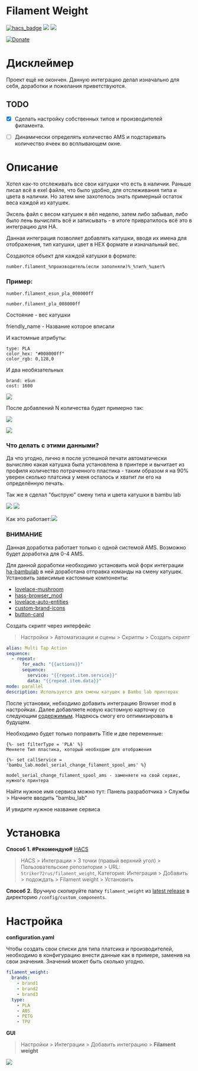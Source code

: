 # Filament Weight
[![hacs_badge](https://img.shields.io/badge/HACS-Custom-orange.svg)](https://github.com/custom-components/hacs)
![](https://img.shields.io/github/watchers/Striker72rus/filament_weight.svg)
![](https://img.shields.io/github/stars/Striker72rus/filament_weight.svg)

[![Donate](https://img.shields.io/badge/donate-Tinkoff-yellow.svg)](https://www.tinkoff.ru/rm/dontsov.sergey22/KEZ6r54259)

# Дисклеймер
Проект ещё не окончен. Данную интеграцию делал изначально для себя, доработки и пожелания приветствуются.

## TODO
- [x]  Сделать настройку собственных типов и производителей филамента.
- [ ] Динамически определять количество AMS и подстаривать количество ячеек во всплывающем окне.


# Описание

Хотел как-то отслеживать все свои катушки что есть в наличии. Раньше писал всё в exel файле, что было удобно, для отслеживания типа и цвета в наличии.
Но затем мне захотелось знать примерный остаток веса каждой из катушек.

Эксель файл с весом катушек я вёл неделю, затем либо забывал, либо было лень вычислять всё и записывать - в итоге привратилось всё это в интеграцию для HA.

Данная интеграция позволяет добавлять катушки, вводя их имена для отображения, тип катушки, цвет в HEX формате и изначальный вес.

Создаются объект для каждой катушки в формате:
```
number.filament_%производитель(если заполняли)%_%тип%_%цвет%
```

### Пример:
```
number.filament_esun_pla_008000ff

number.filament_pla_008000ff
```

Состояние - вес катушки

friendly_name - Название которое вписали

И кастомные атрибуты:
```
type: PLA
color_hex: "#008000ff"
color_rgb: 0,128,0
```
И два необязательных
```
brand: eSun
cost: 1600
```

![](images/add_filament.png)

После добавлений N количества будет примерно так:

![](images/filament_integration.png)

![](images/filament_integration2.png)

### Что делать с этими данными?

Да что угодно, лично я после успешной печати автоматически вычисляю какая катушка была установлена в принтере и вычитает из профиля количество потраченного пластика - таким образом я на 90% уверен сколько платсика у меня осталось и хватит ли его на определённую печать.

Так же я сделал "быструю" смену типа и цвета катушки в bambu lab

![](images/change_filament.png)
![](images/change_filament2.png)

Как это работает:![](images/change_filament.gif)

### ВНИМАНИЕ
Данная доработка работает только с одной системой AMS.
Возможно будет доработка для 0-4 AMS.

Для данной доработки необходимо установить мой форк интеграции [ha-bambulab](https://github.com/Striker72rus/ha-bambulab) в ней доработана отправка команды на смену катушек.
Установить зависимые кастомные компоненты:
* [lovelace-mushroom](https://github.com/piitaya/lovelace-mushroom)
* [hass-browser_mod](https://github.com/thomasloven/hass-browser_mod)
* [lovelace-auto-entities](https://github.com/thomasloven/lovelace-auto-entities)
* [custom-brand-icons](https://github.com/elax46/custom-brand-icons)
* [button-card](https://github.com/custom-cards/button-card)

Создать скрипт через интерфейс
> Настройки > Автоматизации и сцены > Скрипты > Создать скрипт

```yaml
alias: Multi Tap Action
sequence:
  - repeat:
      for_each: "{{actions}}"
      sequence:
        service: "{{repeat.item.service}}"
        data: "{{repeat.item.data}}"
mode: parallel
description: Используется для смены катушек в Bambu lab принтерах
```

После установки, небходимо добавить интеграцию Browser mod в настройках. Далее добавляете новую кастомную карточку со следующим [содержимым](custom_card.yaml). Надеюсь смогу его оптимизировать в будущем.

Необходимо будет только поправить Title и две переменные:
```
{%- set filterType = 'PLA' %}
Меняете Тип пластика, который необходим для отображения
```
```
{%- set callService = 'bambu_lab.model_serial_change_filament_spool_ams' %}

model_serial_change_filament_spool_ams - заменяете на свой сервис, нужного принтера
```
Найти нужное имя сервиса можно тут:
Панель разработчика > Службы > Начните вводить "bambu_lab"

И увидите нужное название сервиса

# Установка

**Способ 1. #Рекомендую#** [HACS](https://hacs.xyz/)

> HACS > Интеграции > 3 точки (правый верхний угол) > Пользовательские репозитории > URL: `Striker72rus/filament_weight`, Категория: Интеграция > Добавить > подождать > Filament weight > Установить

**Способ 2.** Вручную скопируйте папку `filament_weight` из [latest release](https://github.com/Striker72rus/filament_weight/releases/latest) в директорию `/config/custom_components`.

# Настройка

**configuration.yaml**

Чтобы создать свои списки для типа платсика и производителей, необходимо в конфигурацию внести данные как в примере, заменив на свои значения. Значений может быть сколько угодно.

```yaml
filament_weight:
  brands:
    - brand1
    - brand2
    - brand3
  type:
    - PLA
    - ABS
    - PETG
    - TPU
```

**GUI**

> Настройки > Интеграции > Добавить интеграцию > **Filament weight**

![](images/add_integration.png)
